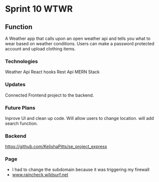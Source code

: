 # Sprint 10  WTWR


## Function

A Weather app that calls upon an open weather api and tells you what to wear based on weather conditions.
Users can make a password protected account and upload clothing items. 

### Technologies
Weather Api
React hooks
Rest Api
MERN Stack


### Updates
Connected Frontend project to the backend.


### Future Plans
Inprove UI and clean up code.
Will allow users to change location. 
will add search function.

### Backend
https://github.com/KelishaPitts/se_project_express

### Page
- I had to change the subdomain because it was triggering my firewall
- www.raincheck.wildsurf.net
